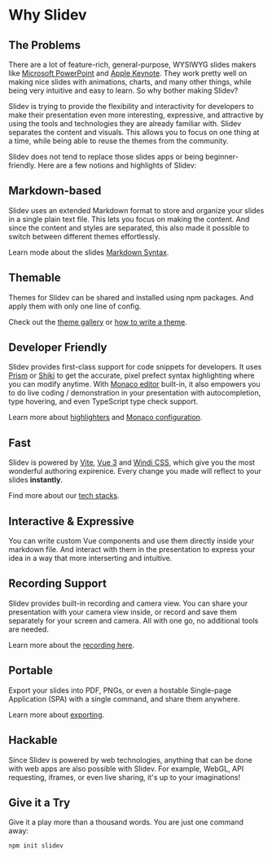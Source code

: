 # Why Slidev

## The Problems

There are a lot of feature-rich, general-purpose, WYSIWYG slides makers like [Microsoft PowerPoint](https://www.microsoft.com/en-us/microsoft-365/powerpoint) and [Apple Keynote](https://www.apple.com/keynote/). They work pretty well on making nice slides with animations, charts, and many other things, while being very intuitive and easy to learn. So why bother making Slidev?

Slidev is trying to provide the flexibility and interactivity for developers to make their presentation even more interesting, expressive, and attractive by using the tools and technologies they are already familiar with. Slidev separates the content and visuals. This allows you to focus on one thing at a time, while being able to reuse the themes from the community.

Slidev does not tend to replace those slides apps or being beginner-friendly. Here are a few notions and highlights of Slidev:

## Markdown-based

Slidev uses an extended Markdown format to store and organize your slides in a single plain text file. This lets you focus on making the content. And since the content and styles are separated, this also made it possible to switch between different themes effortlessly.

Learn mode about the slides [Markdown Syntax](/guide/syntax).

## Themable

Themes for Slidev can be shared and installed using npm packages. And apply them with only one line of config.

Check out the [theme gallery](/themes/gallery) or [how to write a theme](/themes/write-a-theme).

## Developer Friendly

Slidev provides first-class support for code snippets for developers. It uses [Prism](https://prismjs.com/) or [Shiki](https://github.com/shikijs/shiki) to get the accurate, pixel prefect syntax highlighting where you can modify anytime. With [Monaco editor](https://microsoft.github.io/monaco-editor/) built-in, it also empowers you to do live coding / demonstration in your presentation with autocompletion, type hovering, and even TypeScript type check support. 

Learn more about [highlighters](/custom/highlighters) and [Monaco configuration](/custom/config-monaco).

## Fast

Slidev is powered by [Vite](https://vitejs.dev/), [Vue 3](https://v3.vuejs.org/) and [Windi CSS](https://windicss.org/), which give you the most wonderful authoring expirenice. Every change you made will reflect to your slides **instantly**.

Find more about our [tech stacks](/guide/#tech-stacks).

## Interactive & Expressive

You can write custom Vue components and use them directly inside your markdown file. And interact with them in the presentation to express your idea in a way that more interserting and intuitive.

## Recording Support

Slidev provides built-in recording and camera view. You can share your presentation with your camera view inside, or record and save them separately for your screen and camera. All with one go, no additional tools are needed.

Learn more about the [recording here](/guide/recording).

## Portable

Export your slides into PDF, PNGs, or even a hostable Single-page Application (SPA) with a single command, and share them anywhere.

Learn more about [exporting](/guide/exporting).

## Hackable

Since Slidev is powered by web technologies, anything that can be done with web apps are also possible with Slidev. For example, WebGL, API requesting, iframes, or even live sharing, it's up to your imaginations!

## Give it a Try

Give it a play more than a thousand words. You are just one command away:

```bash
npm init slidev
```
